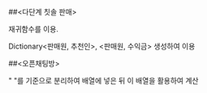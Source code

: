 ##<다단계 칫솔 판매>

재귀함수를 이용.


Dictionary<판매원, 추천인>, <판매원, 수익금> 생성하여 이용


##<오픈채팅방>


" "를 기준으로 분리하여 배열에 넣은 뒤 이 배열을 활용하여 계산
